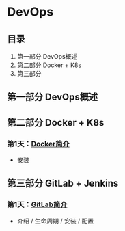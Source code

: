 # DevOps

## 目录

1. 第一部分 DevOps概述
2. 第二部分 Docker + K8s
3. 第三部分

## 第一部分 DevOps概述

## 第二部分 Docker + K8s

### 第1天：[Docker简介](./1.1_Docker简介.md)

- 安装

## 第三部分 GitLab + Jenkins

### 第1天：[GitLab简介](./3.1_Gitlab简介.md)

- 介绍 / 生命周期 / 安装 / 配置

